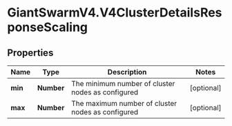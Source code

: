 # GiantSwarmV4.V4ClusterDetailsResponseScaling

## Properties
Name | Type | Description | Notes
------------ | ------------- | ------------- | -------------
**min** | **Number** | The minimum number of cluster nodes as configured  | [optional] 
**max** | **Number** | The maximum number of cluster nodes as configured  | [optional] 


